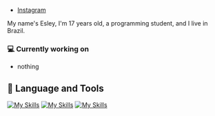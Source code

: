 - [Instagram](https://www.instagram.com/esley9k)

My name's Esley, I'm 17 years old, a programming student, and I live in Brazil.

### 💻 Currently working on
- nothing

## 🔨 Language and Tools

[![My Skills](https://skillicons.dev/icons?i=typescript,javascript,nodejs,express,prisma,mongodb,html,css)](https://instagram.com/esley9k)
[![My Skills](https://skillicons.dev/icons?i=next,react,tailwind,discord)](https://instagram.com/esley9k)
[![My Skills](https://skillicons.dev/icons?i=vscode,figma,photoshop)](https://instagram.com/esley9k)
